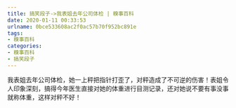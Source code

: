 ```yaml
---
title: 搞笑段子->我表姐去年公司体检 | 糗事百科
date: 2020-01-11 00:33:53
urlname: 0bce533608ac2f0ac57b70f952bc891e
tags: 
- 糗事百科
categories:
- 糗事百科
- 搞笑段子
---
```

我表姐去年公司体检，她一上秤把指针打歪了，对秤造成了不可逆的伤害！表姐令人印象深刻，搞得今年医生直接对她的体重进行目测记录，还对她说不要有事没事就称体重，这样对秤不好！


